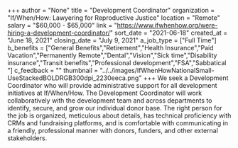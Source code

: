 +++
author = "None"
title = "Development Coordinator"
organization = "If/When/How: Lawyering for Reproductive Justice"
location = "Remote"
salary = "$60,000 - $65,000"
link = "https://www.ifwhenhow.org/were-hiring-a-development-coordinator/"
sort_date = "2021-06-18"
created_at = "June 18, 2021"
closing_date = "July 9, 2021"
a_job_type = ["Full Time"]
b_benefits = ["General Benefits","Retirement","Health Insurance","Paid Vacation","Permanently Remote","Dental","Vision","Sick time","Disability insurance","Transit benefits","Professional development","FSA","Sabbatical "]
c_feedback = ""
thumbnail = "../../images/IfWhenHowNationalSmall-UseStackedBOLDRGB300dpi_2230eeca.png"
+++
We seek a Development Coordinator who will provide administrative support for all development initiatives at If/When/How. The Development Coordinator will work collaboratively with the development team and across departments to identify, secure, and grow our individual donor base. The right person for the job is organized, meticulous about details, has technical proficiency with CRMs and fundraising platforms, and is comfortable with communicating in a friendly, professional manner with donors, funders, and other external stakeholders.